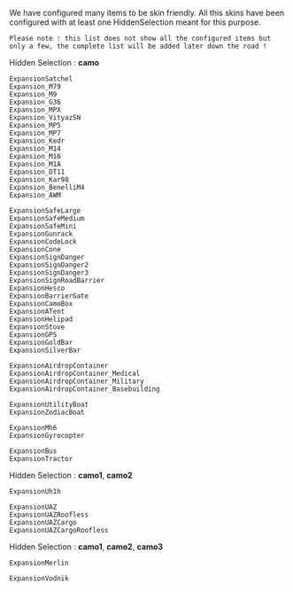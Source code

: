 We have configured many items to be skin friendly. All this skins have been configured with at least one HiddenSelection meant for this purpose.

`Please note : this list does not show all the configured items but only a few, the complete list will be added later down the road !`

Hidden Selection : **camo**
```
ExpansionSatchel
Expansion_M79
Expansion_M9
Expansion_G36
Expansion_MPX
Expansion_VityazSN
Expansion_MP5
Expansion_MP7
Expansion_Kedr
Expansion_M14
Expansion_M16
Expansion_M1A
Expansion_DT11
Expansion_Kar98
Expansion_BenelliM4
Expansion_AWM

ExpansionSafeLarge
ExpansionSafeMedium
ExpansionSafeMini
ExpansionGunrack
ExpansionCodeLock
ExpansionCone
ExpansionSignDanger
ExpansionSignDanger2
ExpansionSignDanger3
ExpansionSignRoadBarrier
ExpansionHesco
ExpansionBarrierGate
ExpansionCamoBox
ExpansionATent
ExpansionHelipad
ExpansionStove
ExpansionGPS
ExpansionGoldBar
ExpansionSilverBar

ExpansionAirdropContainer
ExpansionAirdropContainer_Medical
ExpansionAirdropContainer_Military
ExpansionAirdropContainer_Basebuilding

ExpansionUtilityBoat
ExpansionZodiacBoat

ExpansionMh6
ExpansionGyrocopter

ExpansionBus
ExpansionTractor
```

Hidden Selection : **camo1**, **camo2**
```
ExpansionUh1h

ExpansionUAZ
ExpansionUAZRoofless
ExpansionUAZCargo
ExpansionUAZCargoRoofless
```

Hidden Selection : **camo1**, **camo2**, **camo3**
```
ExpansionMerlin

ExpansionVodnik
```